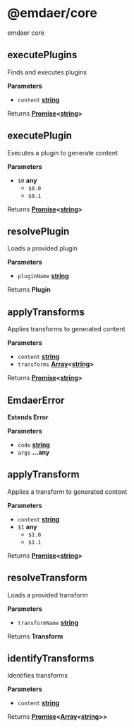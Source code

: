<!--
  This file was generated by emdaer

  Its template can be found at .emdaer/README.emdaer.md
-->

# @emdaer/core

emdaer core

<!-- Generated by documentation.js. Update this documentation by updating the source code. -->

## executePlugins

Finds and executes plugins

**Parameters**

-   `content` **[string](https://developer.mozilla.org/en-US/docs/Web/JavaScript/Reference/Global_Objects/String)** 

Returns **[Promise](https://developer.mozilla.org/en-US/docs/Web/JavaScript/Reference/Global_Objects/Promise)&lt;[string](https://developer.mozilla.org/en-US/docs/Web/JavaScript/Reference/Global_Objects/String)>** 

## executePlugin

Executes a plugin to generate content

**Parameters**

-   `$0` **any** 
    -   `$0.0`  
    -   `$0.1`  

Returns **[Promise](https://developer.mozilla.org/en-US/docs/Web/JavaScript/Reference/Global_Objects/Promise)&lt;[string](https://developer.mozilla.org/en-US/docs/Web/JavaScript/Reference/Global_Objects/String)>** 

## resolvePlugin

Loads a provided plugin

**Parameters**

-   `pluginName` **[string](https://developer.mozilla.org/en-US/docs/Web/JavaScript/Reference/Global_Objects/String)** 

Returns **Plugin** 

## applyTransforms

Applies transforms to generated content

**Parameters**

-   `content` **[string](https://developer.mozilla.org/en-US/docs/Web/JavaScript/Reference/Global_Objects/String)** 
-   `transforms` **[Array](https://developer.mozilla.org/en-US/docs/Web/JavaScript/Reference/Global_Objects/Array)&lt;[string](https://developer.mozilla.org/en-US/docs/Web/JavaScript/Reference/Global_Objects/String)>** 

Returns **[Promise](https://developer.mozilla.org/en-US/docs/Web/JavaScript/Reference/Global_Objects/Promise)&lt;[string](https://developer.mozilla.org/en-US/docs/Web/JavaScript/Reference/Global_Objects/String)>** 

## EmdaerError

**Extends Error**

**Parameters**

-   `code` **[string](https://developer.mozilla.org/en-US/docs/Web/JavaScript/Reference/Global_Objects/String)**
-   `args` **...any**

## applyTransform

Applies a transform to generated content

**Parameters**

-   `content` **[string](https://developer.mozilla.org/en-US/docs/Web/JavaScript/Reference/Global_Objects/String)** 
-   `$1` **any** 
    -   `$1.0`  
    -   `$1.1`  

Returns **[Promise](https://developer.mozilla.org/en-US/docs/Web/JavaScript/Reference/Global_Objects/Promise)&lt;[string](https://developer.mozilla.org/en-US/docs/Web/JavaScript/Reference/Global_Objects/String)>** 

## resolveTransform

Loads a provided transform

**Parameters**

-   `transformName` **[string](https://developer.mozilla.org/en-US/docs/Web/JavaScript/Reference/Global_Objects/String)** 

Returns **Transform** 

## identifyTransforms

Identifies transforms

**Parameters**

-   `content` **[string](https://developer.mozilla.org/en-US/docs/Web/JavaScript/Reference/Global_Objects/String)** 

Returns **[Promise](https://developer.mozilla.org/en-US/docs/Web/JavaScript/Reference/Global_Objects/Promise)&lt;[Array](https://developer.mozilla.org/en-US/docs/Web/JavaScript/Reference/Global_Objects/Array)&lt;[string](https://developer.mozilla.org/en-US/docs/Web/JavaScript/Reference/Global_Objects/String)>>** 

